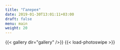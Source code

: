 ```yaml
---
title: "Галерея"
date: 2019-01-30T13:01:11+03:00
draft: false
menu: main
weight: 20
---
```


{{< gallery dir="gallery" />}}  {{< load-photoswipe >}}